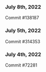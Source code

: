 ### July 8th, 2022

Commit #138187

### July 5th, 2022

Commit #314353


### July 4th, 2022

Commit #72281
